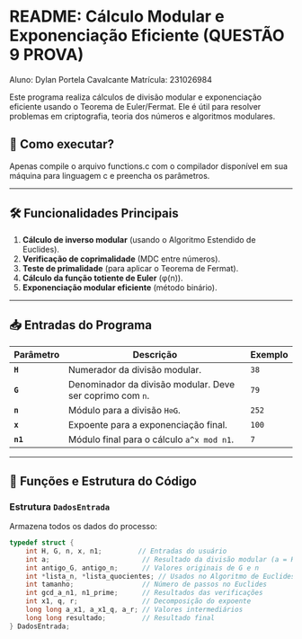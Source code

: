 # README: Cálculo Modular e Exponenciação Eficiente (QUESTÃO 9 PROVA)

Aluno: Dylan Portela Cavalcante
Matrícula: 231026984

Este programa realiza cálculos de divisão modular e exponenciação eficiente usando o Teorema de Euler/Fermat. Ele é útil para resolver problemas em criptografia, teoria dos números e algoritmos modulares.

## 📜 Como executar?
Apenas compile o arquivo functions.c com o compilador disponível em sua máquina para linguagem c e preencha os parâmetros.

---

## 🛠️ Funcionalidades Principais
1. **Cálculo de inverso modular** (usando o Algoritmo Estendido de Euclides).
2. **Verificação de coprimalidade** (MDC entre números).
3. **Teste de primalidade** (para aplicar o Teorema de Fermat).
4. **Cálculo da função totiente de Euler** (φ(n)).
5. **Exponenciação modular eficiente** (método binário).

---

## 📥 Entradas do Programa
| Parâmetro | Descrição | Exemplo |
|-----------|------------|---------|
| **`H`** | Numerador da divisão modular. | `38` |
| **`G`** | Denominador da divisão modular. Deve ser coprimo com `n`. | `79` |
| **`n`** | Módulo para a divisão `H⊘G`. | `252` |
| **`x`** | Expoente para a exponenciação final. | `100` |
| **`n1`** | Módulo final para o cálculo `a^x mod n1`. | `7` |

---

## 📜 Funções e Estrutura do Código

### Estrutura `DadosEntrada`
Armazena todos os dados do processo:
```c
typedef struct {
    int H, G, n, x, n1;         // Entradas do usuário
    int a;                       // Resultado da divisão modular (a = H/G mod n)
    int antigo_G, antigo_n;      // Valores originais de G e n
    int *lista_n, *lista_quocientes; // Usados no Algoritmo de Euclides
    int tamanho;                 // Número de passos no Euclides
    int gcd_a_n1, n1_prime;      // Resultados das verificações
    int x1, q, r;                // Decomposição do expoente
    long long a_x1, a_x1_q, a_r; // Valores intermediários
    long long resultado;         // Resultado final
} DadosEntrada;

